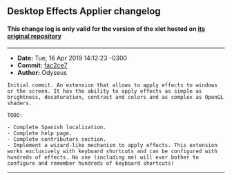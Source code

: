 ## Desktop Effects Applier changelog

#### This change log is only valid for the version of the xlet hosted on [its original repository](https://gitlab.com/Odyseus/CinnamonTools)

***

- **Date:** Tue, 16 Apr 2019 14:12:23 -0300
- **Commit:** [fac2ce7](https://gitlab.com/Odyseus/CinnamonTools/commit/fac2ce7)
- **Author:** Odyseus

```
Initial commit. An extension that allows to apply effects to windows or the screen. It has the ability to apply effects as simple as brightness, desaturation, contrast and colors and as complex as OpenGL shaders.

TODO:

- Complete Spanish localization.
- Complete help page.
- Complete contributors section.
- Implement a wizard-like mechanism to apply effects. This extension works exclusively with keyboard shortcuts and can be configured with hundreds of effects. No one (including me) will ever bother to configure and remember hundreds of keyboard shortcuts!

```

***
